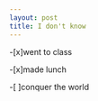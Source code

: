 ```yaml
---
layout: post
title: I don't know
---
```



-[x]went to class


-[x]made lunch


-[ ]conquer the world

